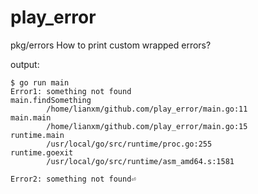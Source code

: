 # play_error
pkg/errors How to print custom wrapped errors?

output:

```shell
$ go run main
Error1: something not found
main.findSomething
        /home/lianxm/github.com/play_error/main.go:11
main.main
        /home/lianxm/github.com/play_error/main.go:15
runtime.main
        /usr/local/go/src/runtime/proc.go:255
runtime.goexit
        /usr/local/go/src/runtime/asm_amd64.s:1581

Error2: something not found⏎
```
